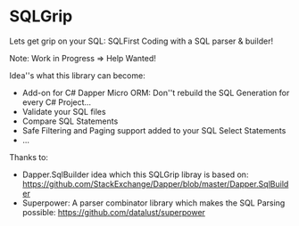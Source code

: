 # SQLGrip
Lets get grip on your SQL: SQLFirst Coding with a SQL parser & builder!

Note: Work in Progress => Help Wanted!

Idea''s what this library can become:
- Add-on for C# Dapper Micro ORM: Don''t rebuild the SQL Generation for every C# Project...
- Validate your SQL files
- Compare SQL Statements
- Safe Filtering and Paging support added to your SQL Select Statements
- ...

Thanks to:
- Dapper.SqlBuilder idea which this SQLGrip libray is based on: https://github.com/StackExchange/Dapper/blob/master/Dapper.SqlBuilder
- Superpower: A parser combinator library which makes the SQL Parsing possible: https://github.com/datalust/superpower

